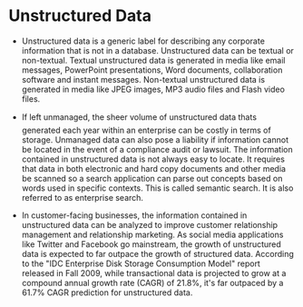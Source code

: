 Unstructured Data
====================
- Unstructured data is a generic label for describing any corporate information that is not in a database.  Unstructured data can be textual or non-textual.  Textual unstructured data is generated in media like email messages, PowerPoint presentations, Word documents, collaboration software and instant messages.  Non-textual unstructured data is generated in media like JPEG images, MP3 audio files and Flash video files.

- If left unmanaged, the sheer volume of unstructured data thats generated each year within an enterprise can be costly in terms of storage. Unmanaged data can also pose a liability if information cannot be located in the event of a compliance audit or lawsuit.  The information contained in unstructured data is not always easy to locate.  It requires that data in both electronic and hard copy documents and other media be scanned so a search application can parse out concepts based on words used in specific contexts. This is called semantic search.  It is also referred to as enterprise search.

- In customer-facing businesses, the information contained in unstructured data can be analyzed to improve customer relationship management and relationship marketing. As social media applications like Twitter and Facebook go mainstream, the growth of unstructured data is expected to far outpace the growth of structured data.  According to the "IDC Enterprise Disk Storage Consumption Model" report released in Fall 2009, while transactional data is projected to grow at a compound annual growth rate (CAGR) of $21.8\%$, it's far outpaced by a $61.7\%$ CAGR prediction for unstructured data.
